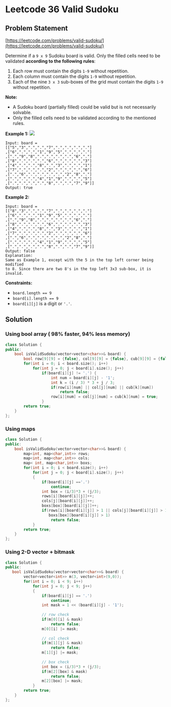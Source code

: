 # Leetcode 36 Valid Sudoku

## Problem Statement

[https://leetcode.com/problems/valid-sudoku/](https://leetcode.com/problems/valid-sudoku/)

Determine if a `9 x 9` Sudoku board is valid. Only the filled cells need to be validated **according to the following rules**:

1. Each row must contain the digits `1-9` without repetition.
2. Each column must contain the digits `1-9` without repetition.
3. Each of the nine `3 x 3` sub-boxes of the grid must contain the digits `1-9` without repetition.

**Note:**

* A Sudoku board \(partially filled\) could be valid but is not necessarily solvable.
* Only the filled cells need to be validated according to the mentioned rules.

**Example 1:** ![](https://upload.wikimedia.org/wikipedia/commons/thumb/f/ff/Sudoku-by-L2G-20050714.svg/250px-Sudoku-by-L2G-20050714.svg.png)

```text
Input: board = 
[["5","3",".",".","7",".",".",".","."]
,["6",".",".","1","9","5",".",".","."]
,[".","9","8",".",".",".",".","6","."]
,["8",".",".",".","6",".",".",".","3"]
,["4",".",".","8",".","3",".",".","1"]
,["7",".",".",".","2",".",".",".","6"]
,[".","6",".",".",".",".","2","8","."]
,[".",".",".","4","1","9",".",".","5"]
,[".",".",".",".","8",".",".","7","9"]]
Output: true
```

**Example 2:**

```text
Input: board = 
[["8","3",".",".","7",".",".",".","."]
,["6",".",".","1","9","5",".",".","."]
,[".","9","8",".",".",".",".","6","."]
,["8",".",".",".","6",".",".",".","3"]
,["4",".",".","8",".","3",".",".","1"]
,["7",".",".",".","2",".",".",".","6"]
,[".","6",".",".",".",".","2","8","."]
,[".",".",".","4","1","9",".",".","5"]
,[".",".",".",".","8",".",".","7","9"]]
Output: false
Explanation: 
Same as Example 1, except with the 5 in the top left corner being modified
to 8. Since there are two 8's in the top left 3x3 sub-box, it is invalid.
```

**Constraints:**

* `board.length == 9`
* `board[i].length == 9`
* `board[i][j]` is a digit or `'.'`.

## Solution

### Using bool array \( 98% faster, 94% less memory\)

```cpp
class Solution {
public:
    bool isValidSudoku(vector<vector<char>>& board) {
        bool row[9][9] = {false}, col[9][9] = {false}, cub[9][9] = {false};
        for(int i = 0; i < board.size(); i++)
            for(int j = 0; j < board[i].size(); j++)
                if(board[i][j] != '.') {  
                    int num = board[i][j] - '1';  
                    int k = (i / 3) * 3 + j / 3;
                    if(row[i][num] || col[j][num] || cub[k][num]) 
                        return false;
                    row[i][num] = col[j][num] = cub[k][num] = true;
                }
        return true;
    }
};
```

### Using maps

```cpp
class Solution {
public:
    bool isValidSudoku(vector<vector<char>>& board) {
        map<int, map<char,int>> rows;
        map<int, map<char,int>> cols;
        map< int, map<char,int>> boxs;
        for(int i = 0; i < board.size(); i++)
            for(int j = 0; j < board[i].size(); j++)
            {
                if(board[i][j] =='.')
                    continue;
                int box = (i/3)*3 + (j/3);
                rows[i][board[i][j]]++;
                cols[j][board[i][j]]++;
                boxs[box][board[i][j]]++;
                if(rows[i][board[i][j]] > 1 || cols[j][board[i][j]] > 1 ||
                   boxs[box][board[i][j]] > 1)
                    return false;    
            }
        return true;       
    }
};
```

### Using 2-D vector + bitmask

```cpp
class Solution {
public: 
   bool isValidSudoku(vector<vector<char>>& board) {
        vector<vector<int>> m(3, vector<int>(9,0));
        for(int i = 0; i < 9; i++)
            for(int j = 0; j < 9; j++)
            {
                if(board[i][j] == '.')
                    continue;
                int mask = 1 << (board[i][j] - '1');
                
                // row check
                if(m[0][i] & mask)
                    return false;
                m[0][i] |= mask;
                
                // col check
                if(m[1][j] & mask)
                    return false;
                m[1][j] |= mask;
                
                // box check
                int box = (i/3)*3 + (j/3);
                if(m[2][box] & mask)
                    return false;
                m[2][box] |= mask;
            }
        return true;
    }
};
    
```

